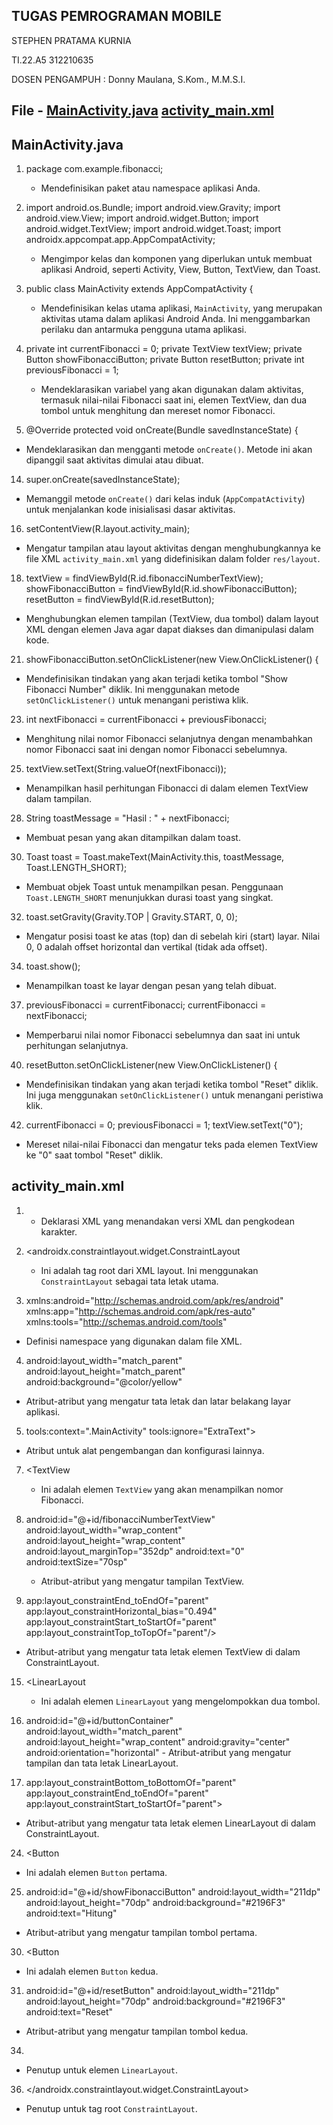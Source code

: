
## TUGAS PEMROGRAMAN MOBILE
STEPHEN PRATAMA KURNIA

TI.22.A5 312210635

DOSEN PENGAMPUH : Donny Maulana, S.Kom., M.M.S.I.



## File - [MainActivity.java](https://github.com/steprtm/Fibonacci/blob/main/app/src/main/java/com/example/fibonacci/MainActivity.java) [activity_main.xml](https://github.com/steprtm/Fibonacci/blob/main/app/src/main/res/layout/activity_main.xml) 



## MainActivity.java

1. package com.example.fibonacci;
   - Mendefinisikan paket atau namespace aplikasi Anda.

3. import android.os.Bundle;
   import android.view.Gravity;
   import android.view.View;
   import android.widget.Button;
   import android.widget.TextView;
   import android.widget.Toast;
   import androidx.appcompat.app.AppCompatActivity;
   - Mengimpor kelas dan komponen yang diperlukan untuk membuat aplikasi Android, seperti Activity, View, Button, TextView, dan Toast.

5. public class MainActivity extends AppCompatActivity {
   - Mendefinisikan kelas utama aplikasi, `MainActivity`, yang merupakan aktivitas utama dalam aplikasi Android Anda. Ini menggambarkan perilaku dan antarmuka pengguna utama aplikasi.

8. private int currentFibonacci = 0;
   private TextView textView;
   private Button showFibonacciButton;
   private Button resetButton;
   private int previousFibonacci = 1;
   - Mendeklarasikan variabel yang akan digunakan dalam aktivitas, termasuk nilai-nilai Fibonacci saat ini, elemen TextView, dan dua tombol untuk menghitung dan mereset nomor Fibonacci.

12. @Override
   protected void onCreate(Bundle savedInstanceState) {
   - Mendeklarasikan dan mengganti metode `onCreate()`. Metode ini akan dipanggil saat aktivitas dimulai atau dibuat.

14. super.onCreate(savedInstanceState);
   - Memanggil metode `onCreate()` dari kelas induk (`AppCompatActivity`) untuk menjalankan kode inisialisasi dasar aktivitas.

16. setContentView(R.layout.activity_main);
   - Mengatur tampilan atau layout aktivitas dengan menghubungkannya ke file XML `activity_main.xml` yang didefinisikan dalam folder `res/layout`.

18. textView = findViewById(R.id.fibonacciNumberTextView);
   showFibonacciButton = findViewById(R.id.showFibonacciButton);
   resetButton = findViewById(R.id.resetButton);
   - Menghubungkan elemen tampilan (TextView, dua tombol) dalam layout XML dengan elemen Java agar dapat diakses dan dimanipulasi dalam kode.

21. showFibonacciButton.setOnClickListener(new View.OnClickListener() {
   - Mendefinisikan tindakan yang akan terjadi ketika tombol "Show Fibonacci Number" diklik. Ini menggunakan metode `setOnClickListener()` untuk menangani peristiwa klik.

23. int nextFibonacci = currentFibonacci + previousFibonacci;
   - Menghitung nilai nomor Fibonacci selanjutnya dengan menambahkan nomor Fibonacci saat ini dengan nomor Fibonacci sebelumnya.

25. textView.setText(String.valueOf(nextFibonacci));
   - Menampilkan hasil perhitungan Fibonacci di dalam elemen TextView dalam tampilan.

28. String toastMessage = "Hasil : " + nextFibonacci;
   - Membuat pesan yang akan ditampilkan dalam toast.

30. Toast toast = Toast.makeText(MainActivity.this, toastMessage, Toast.LENGTH_SHORT);
   - Membuat objek Toast untuk menampilkan pesan. Penggunaan `Toast.LENGTH_SHORT` menunjukkan durasi toast yang singkat.

32. toast.setGravity(Gravity.TOP | Gravity.START, 0, 0);
   - Mengatur posisi toast ke atas (top) dan di sebelah kiri (start) layar. Nilai 0, 0 adalah offset horizontal dan vertikal (tidak ada offset).

34. toast.show();
   - Menampilkan toast ke layar dengan pesan yang telah dibuat.

37. previousFibonacci = currentFibonacci;
   currentFibonacci = nextFibonacci;
   - Memperbarui nilai nomor Fibonacci sebelumnya dan saat ini untuk perhitungan selanjutnya.

40. resetButton.setOnClickListener(new View.OnClickListener() {
   - Mendefinisikan tindakan yang akan terjadi ketika tombol "Reset" diklik. Ini juga menggunakan `setOnClickListener()` untuk menangani peristiwa klik.

42. currentFibonacci = 0;
   previousFibonacci = 1;
   textView.setText("0");
   - Mereset nilai-nilai Fibonacci dan mengatur teks pada elemen TextView ke "0" saat tombol "Reset" diklik.


## activity_main.xml

1. <?xml version="1.0" encoding="utf-8"?>
   - Deklarasi XML yang menandakan versi XML dan pengkodean karakter.

2. <androidx.constraintlayout.widget.ConstraintLayout
   - Ini adalah tag root dari XML layout. Ini menggunakan `ConstraintLayout` sebagai tata letak utama.

3.   xmlns:android="http://schemas.android.com/apk/res/android"
     xmlns:app="http://schemas.android.com/apk/res-auto"
     xmlns:tools="http://schemas.android.com/tools"
   - Definisi namespace yang digunakan dalam file XML.

4.   android:layout_width="match_parent"
     android:layout_height="match_parent"
     android:background="@color/yellow"
   - Atribut-atribut yang mengatur tata letak dan latar belakang layar aplikasi.

5.   tools:context=".MainActivity"
     tools:ignore="ExtraText">
   - Atribut untuk alat pengembangan dan konfigurasi lainnya.

7. <TextView
   - Ini adalah elemen `TextView` yang akan menampilkan nomor Fibonacci.

8.   android:id="@+id/fibonacciNumberTextView"
     android:layout_width="wrap_content"
     android:layout_height="wrap_content"
     android:layout_marginTop="352dp"
     android:text="0"
     android:textSize="70sp"
     - Atribut-atribut yang mengatur tampilan TextView.

13.   app:layout_constraintEnd_toEndOf="parent"
     app:layout_constraintHorizontal_bias="0.494"
     app:layout_constraintStart_toStartOf="parent"
     app:layout_constraintTop_toTopOf="parent"/>
   - Atribut-atribut yang mengatur tata letak elemen TextView di dalam ConstraintLayout.

15. <LinearLayout
    - Ini adalah elemen `LinearLayout` yang mengelompokkan dua tombol.

16.   android:id="@+id/buttonContainer"
     android:layout_width="match_parent"
     android:layout_height="wrap_content"
     android:gravity="center"
     android:orientation="horizontal"
    - Atribut-atribut yang mengatur tampilan dan tata letak LinearLayout.

22.   app:layout_constraintBottom_toBottomOf="parent"
     app:layout_constraintEnd_toEndOf="parent"
     app:layout_constraintStart_toStartOf="parent">
   - Atribut-atribut yang mengatur tata letak elemen LinearLayout di dalam ConstraintLayout.

24. <Button
   - Ini adalah elemen `Button` pertama.

25.   android:id="@+id/showFibonacciButton"
     android:layout_width="211dp"
     android:layout_height="70dp"
     android:background="#2196F3"
     android:text="Hitung"
   - Atribut-atribut yang mengatur tampilan tombol pertama.

30. <Button
   - Ini adalah elemen `Button` kedua.

31.   android:id="@+id/resetButton"
     android:layout_width="211dp"
     android:layout_height="70dp"
     android:background="#2196F3"
     android:text="Reset"
   - Atribut-atribut yang mengatur tampilan tombol kedua.

34. </LinearLayout>
   - Penutup untuk elemen `LinearLayout`.

36. </androidx.constraintlayout.widget.ConstraintLayout>
   - Penutup untuk tag root `ConstraintLayout`.
